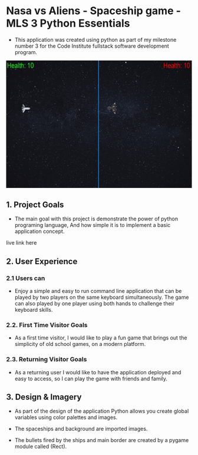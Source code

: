 # Nasa vs Aliens - Spaceship game - MLS 3 Python Essentials

-   This application was created using python as part of my milestone number 3 for the Code Institute fullstack software development program.

<img src="Assets\Screen_shots\game_screen_shot.jpg">

## 1. Project Goals

-   The main goal with this project is demonstrate the power of python programing language, And how simple it is to implement a
    basic application concept.

live link here

## 2. User Experience

### 2.1 Users can

-   Enjoy a simple and easy to run command line application that can be played by two players on the same keyboard simultaneously.
    The game can also played by one player using both hands to challenge their keyboard skills.

### 2.2. First Time Visitor Goals

-   As a first time visitor, I would like to play a fun game that brings out the simplicity of old school games, on a modern platform.

### 2.3. Returning Visitor Goals

-   As a returning user I would like to have the application deployed and easy to access, so I can play the game with friends and family.

## 3. Design & Imagery

-   As part of the design of the application Python allows you create global variables using color palettes and images.

-   The spaceships and background are imported images.

-   The bullets fired by the ships and main border are created by a pygame module called (Rect).
